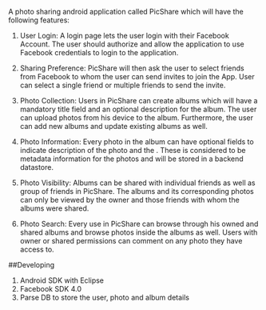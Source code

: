 A photo sharing android application called PicShare which will have the following features:

1. User Login: A login page lets the user login with their Facebook Account. The user should authorize and allow the application to use Facebook credentials to login to the application.

2. Sharing Preference: PicShare will then ask the user to select friends from Facebook to whom the user can send invites to join the App. User can select a single friend or multiple friends to send the invite.

3. Photo Collection: Users in PicShare can create albums which will have a mandatory title field and an optional description for the album. The user can upload photos from his device to the album. Furthermore, the user can add new albums and update existing albums as well.

4. Photo Information: Every photo in the album can have optional fields to indicate description of the photo and the . These is considered to be metadata information for the photos and will be stored in a backend datastore.

5. Photo Visibility: Albums can be shared with individual friends as well as group of friends in PicShare. The albums and its corresponding photos can only be viewed by the owner and those friends with whom the albums were shared. 

6. Photo Search: Every use in PicShare can browse through his owned and shared albums and browse photos inside the albums as well. Users with owner or shared permissions can comment on any photo they have access to.

##Developing

1. Android SDK  with Eclipse
2. Facebook SDK 4.0
3. Parse DB to store the user, photo and album details
